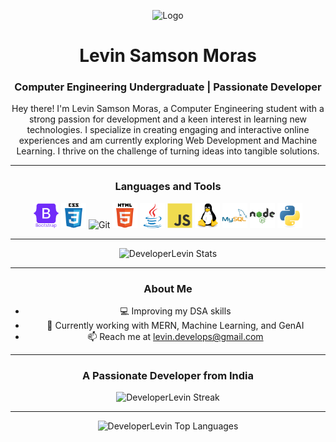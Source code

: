 <div align="center">

![Logo](https://media.giphy.com/media/jAe22Ec5iICCk/giphy.gif?cid=ecf05e47tjnfwd8ig2akn5l4smq2abxnl6l1fo0lpcqs17j7&ep=v1_gifs_search&rid=giphy.gif&ct=g)

# Levin Samson Moras

### Computer Engineering Undergraduate | Passionate Developer

Hey there! I'm Levin Samson Moras, a Computer Engineering student with a strong passion for development and a keen interest in learning new technologies. I specialize in creating engaging and interactive online experiences and am currently exploring Web Development and Machine Learning. I thrive on the challenge of turning ideas into tangible solutions.

<hr>

<h3 align="center">Languages and Tools</h3>

<p align="center">
  <img src="https://raw.githubusercontent.com/devicons/devicon/master/icons/bootstrap/bootstrap-plain-wordmark.svg" alt="Bootstrap" width="40" height="40">
  <img src="https://raw.githubusercontent.com/devicons/devicon/master/icons/css3/css3-original-wordmark.svg" alt="CSS3" width="40" height="40">
  <img src="https://www.vectorlogo.zone/logos/git-scm/git-scm-icon.svg" alt="Git" width="40" height="40">
  <img src="https://raw.githubusercontent.com/devicons/devicon/master/icons/html5/html5-original-wordmark.svg" alt="HTML5" width="40" height="40">
  <img src="https://raw.githubusercontent.com/devicons/devicon/master/icons/java/java-original.svg" alt="Java" width="40" height="40">
  <img src="https://raw.githubusercontent.com/devicons/devicon/master/icons/javascript/javascript-original.svg" alt="JavaScript" width="40" height="40">
  <img src="https://raw.githubusercontent.com/devicons/devicon/master/icons/linux/linux-original.svg" alt="Linux" width="40" height="40">
  <img src="https://raw.githubusercontent.com/devicons/devicon/master/icons/mysql/mysql-original-wordmark.svg" alt="MySQL" width="40" height="40">
  <img src="https://raw.githubusercontent.com/devicons/devicon/master/icons/nodejs/nodejs-original-wordmark.svg" alt="Node.js" width="40" height="40">
  <img src="https://raw.githubusercontent.com/devicons/devicon/master/icons/python/python-original.svg" alt="Python" width="40" height="40">
</p>

<hr>

<p align="center">
  <img src="https://github-readme-stats-sigma-five.vercel.app/api?username=DeveloperLevin&show_icons=true&locale=en&theme=highcontrast" alt="DeveloperLevin Stats">
</p>

<hr>

### About Me

- 💻 Improving my DSA skills
- 🌱 Currently working with MERN, Machine Learning, and GenAI
- 📫 Reach me at levin.develops@gmail.com

<hr>

<h3 align="center">A Passionate Developer from India</h3>

<p align="center">
  <img src="https://github-readme-streak-stats.herokuapp.com/?user=DeveloperLevin&theme=highcontrast" alt="DeveloperLevin Streak">
</p>

<hr>

<div align="center">
  <p>
    <img src="https://github-readme-stats.vercel.app/api/top-langs?username=DeveloperLevin&show_icons=true&locale=en&layout=compact&theme=highcontrast" alt="DeveloperLevin Top Languages">
  </p>
</div>

</div>
